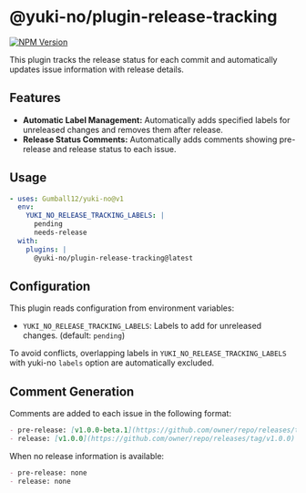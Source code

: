# @yuki-no/plugin-release-tracking

[![NPM Version](https://img.shields.io/npm/v/@yuki-no/plugin-release-tracking?style=flat-square&label=@yuki-no/plugin-release-tracking)](https://www.npmjs.com/package/@yuki-no/plugin-release-tracking)

This plugin tracks the release status for each commit and automatically updates issue information with release details.

## Features

- **Automatic Label Management:** Automatically adds specified labels for unreleased changes and removes them after release.
- **Release Status Comments:** Automatically adds comments showing pre-release and release status to each issue.

## Usage

```yaml
- uses: Gumball12/yuki-no@v1
  env:
    YUKI_NO_RELEASE_TRACKING_LABELS: |
      pending
      needs-release
  with:
    plugins: |
      @yuki-no/plugin-release-tracking@latest
```

## Configuration

This plugin reads configuration from environment variables:

- `YUKI_NO_RELEASE_TRACKING_LABELS`: Labels to add for unreleased changes. (default: `pending`)

To avoid conflicts, overlapping labels in `YUKI_NO_RELEASE_TRACKING_LABELS` with yuki-no `labels` option are automatically excluded.

## Comment Generation

Comments are added to each issue in the following format:

```md
- pre-release: [v1.0.0-beta.1](https://github.com/owner/repo/releases/tag/v1.0.0-beta.1)
- release: [v1.0.0](https://github.com/owner/repo/releases/tag/v1.0.0)
```

When no release information is available:

```md
- pre-release: none
- release: none
```
